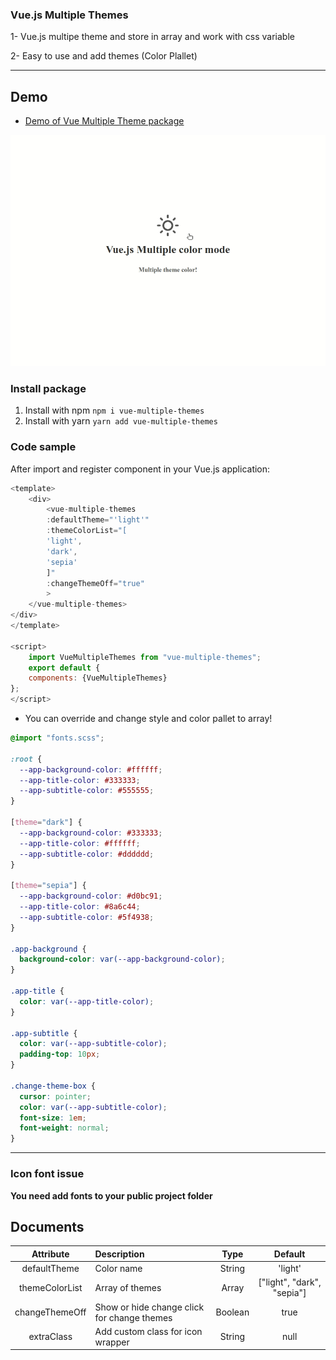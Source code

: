 ### Vue.js Multiple Themes

1- Vue.js multipe theme and store in array and work with css variable

2- Easy to use and add themes (Color Plallet)

---

## Demo
- [Demo of Vue Multiple Theme package](https://vuemultipletheme.netlify.app/)

![vue-multiple-themes](vue-multiple-themes.gif)

### Install package

1. Install with npm `npm i vue-multiple-themes`
2. Install with yarn `yarn add vue-multiple-themes`

### Code sample

After import and register component in your Vue.js application:

```javascript
<template>
    <div>
        <vue-multiple-themes
        :defaultTheme="'light'"
        :themeColorList="[
        'light',
        'dark',
        'sepia'
        ]"
        :changeThemeOff="true"
        >
    </vue-multiple-themes>
</div>
</template>

<script>
    import VueMultipleThemes from "vue-multiple-themes";
    export default {
    components: {VueMultipleThemes}
};
</script>

```

- You can override and change style and color pallet to array!

```scss
@import "fonts.scss";

:root {
  --app-background-color: #ffffff;
  --app-title-color: #333333;
  --app-subtitle-color: #555555;
}

[theme="dark"] {
  --app-background-color: #333333;
  --app-title-color: #ffffff;
  --app-subtitle-color: #dddddd;
}

[theme="sepia"] {
  --app-background-color: #d0bc91;
  --app-title-color: #8a6c44;
  --app-subtitle-color: #5f4938;
}

.app-background {
  background-color: var(--app-background-color);
}

.app-title {
  color: var(--app-title-color);
}

.app-subtitle {
  color: var(--app-subtitle-color);
  padding-top: 10px;
}

.change-theme-box {
  cursor: pointer;
  color: var(--app-subtitle-color);
  font-size: 1em;
  font-weight: normal;
}
```


---
### Icon font issue
**You need add fonts to your public project folder**

## Documents

| Attribute      |                 Description                 |    Type | Default                                               |
| :---: | :--- | :---: | :----: |
| defaultTheme   |                 Color name                  |  String | 'light'                                               |
| themeColorList |               Array of themes               |   Array | ["light", "dark", "sepia"] |
| changeThemeOff | Show or hide change click for change themes | Boolean | true |
| extraClass | Add custom class for icon wrapper | String | null |